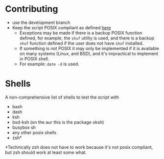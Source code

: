 # Contributing

* use the development branch
* Keep the script POSIX compliant as defined [here](https://pubs.opengroup.org/onlinepubs/9699919799/)
    * Exceptions may be made if there is a backup POSIX function defined, for example, the `shuf` utility is used, and there is a backup `shuf` function defined if the user does not have `shuf` installed.
    * If something is not POSIX it may only be implemented if it is available on many systems (Linux, and BSD), and it's impractical to implement in POSIX shell.
	* For example: `date -d` is used.

# Shells

A non-comprehensive list of shells to test the script with

* bash
* dash
* ksh
* bsd-ksh (on the aur this is the package oksh)
* busybox sh
* any other posix shells
* zsh*

*Technically zsh does not have to work because it's not posix compliant, but zsh should work at least some what.
